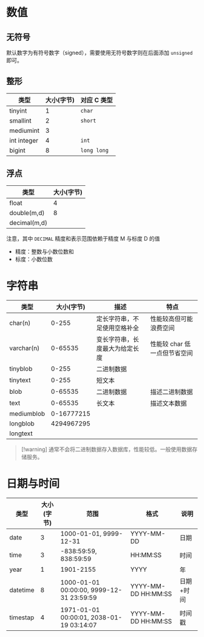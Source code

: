 # 数值
## 无符号

默认数字为有符号数字（signed），需要使用无符号数字则在后面添加 `unsigned` 即可。
## 整形
| 类型          | 大小(字节) | 对应 C 类型     |
| ----------- | ------ | ----------- |
| tinyint     | 1      | `char`      |
| smallint    | 2      | `short`     |
| mediumint   | 3      |             |
| int integer | 4      | `int`       |
| bigint      | 8      | `long long` |
## 浮点

|类型|大小(字节)|
| --------------| ------------|
|float|4|
|double(m,d)|8|
|decimal(m,d)||

注意，其中 `DECIMAL` 精度和表示范围依赖于精度 M 与标度 D 的值
* 精度：整数与小数位数和
* 标度：小数位数
# 字符串

| 类型         | 大小(字节)     | 描述              | 特点                |
| ---------- | ---------- | --------------- | ----------------- |
| char(n)    | 0-255      | 定长字符串，不足使用空格补全  | 性能较高但可能浪费空间       |
| varchar(n) | 0-65535    | 变长字符串，长度最大为给定长度 | 性能较 char 低一点但节省空间 |
| tinyblob   | 0-255      | 二进制数据           |                   |
| tinytext   | 0-255      | 短文本             |                   |
| blob       | 0-65535    | 二进制数据           | 描述二进制数据           |
| text       | 0-65535    | 长文本             | 描述文本数据            |
| mediumblob | 0-16777215 |                 |                   |
| longblob   | 4294967295 |                 |                   |
| longtext   |            |                 |                   |

>[!warning] 通常不会将二进制数据存入数据库，性能较低。一般使用数据存储服务。  
# 日期与时间

|类型|大小(字节)|范围|格式|说明|
| ----------| ------------| ------------------------------------------| ---------------------| -----------|
|date|3|1000-01-01, 9999-12-31|YYYY-MM-DD|日期|
|time|3|-838:59:59, 838:59:59|HH:MM:SS|时间|
|year|1|1901-2155|YYYY|年|
|datetime|8|1000-01-01 00:00:00, 9999-12-31 23:59:59|YYYY-MM-DD HH:MM:SS|日期+时间|
|timestap|4|1971-01-01 00:00:01, 2038-01-19 03:14:07|YYYY-MM-DD HH:MM:SS|时间戳|
